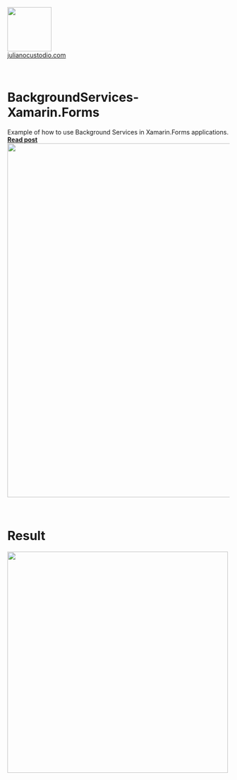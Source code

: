   <a href="http://julianocustodio.com" target="_blank"><image width="100px" src="https://julianocustodiosite.files.wordpress.com/2017/02/cropped-logojuliano.png?w=300&h=300&crop=1"/></a>
 <br/><a href="http://julianocustodio.com">julianocustodio.com</a>

 
<br/>


# BackgroundServices-Xamarin.Forms
Example of how to use Background Services in Xamarin.Forms applications.
<a href="https://julianocustodio.com/background-services" target="_blank"><b> Read post</b></a></br> 
<a href="https://julianocustodio.com/background-services">
<image width="800px" src="https://julianocustodiosite.files.wordpress.com/2020/01/wallbackground.png?w=1462"/></a>

<br/>


# Result
<p>
  <image height="500px"src="https://julianocustodiosite.files.wordpress.com/2020/01/ezgif.com-video-to-gif.gif?w=681&h=379"/><br>  
</p>
